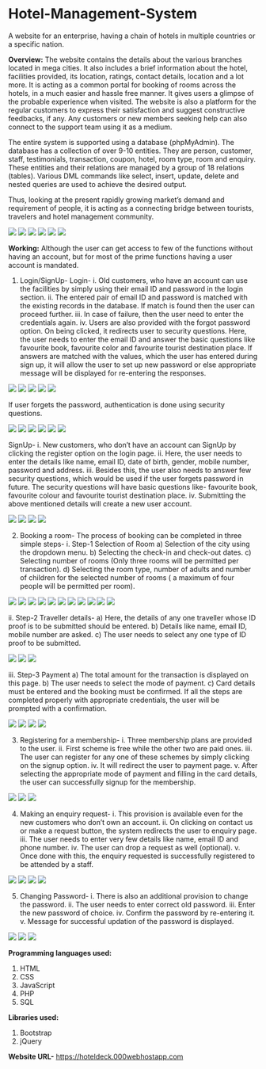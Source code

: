# Hotel-Management-System
A website for an enterprise, having a chain of hotels in multiple countries or a specific nation. 


**Overview:**
The website contains the details about the various branches located in mega cities. It also includes a brief information about the hotel, facilities provided, its location, ratings, contact details, location and a lot more.
It is acting as a common portal for booking of rooms across the hotels, in a much easier and hassle free manner. It gives users a glimpse of the probable experience when visited.
The website is also a platform for the regular customers to express their satisfaction and suggest constructive feedbacks, if any. Any customers or new members seeking help can also connect to the support team using it as a medium.

The entire system is supported using a database (phpMyAdmin). The database has a collection of over 9-10 entities. They are person, customer, staff, testimonials, transaction, coupon, hotel, room type, room and enquiry. These entities and their relations are managed by a group of 18 relations (tables). Various DML commands like select, insert, update, delete and nested queries are used to achieve the desired output.
 
Thus, looking at the present rapidly growing market’s demand and requirement of people, it is acting as a connecting bridge between tourists, travelers and hotel management community.

<img src="hoteldeck_ss/home.png">

<img src="hoteldeck_ss/features.png">

<img src="hoteldeck_ss/review_1.png">

<img src="hoteldeck_ss/review_2.png">

<img src="hoteldeck_ss/plans.png">

<img src="hoteldeck_ss/support.png">

**Working:**
Although the user can get access to few of the functions without having an account, but for most of the prime functions having a user account is mandated.

1.	Login/SignUp-
Login-
i.	Old customers, who have an account can use the facilities by simply using their email ID and password in the login section.
ii.	The entered pair of email ID and password is matched with the existing records in the database. If match is found then the user can proceed further.
iii.	In case of failure, then the user need to enter the credentials again.
iv.	Users are also provided with the forgot password option. On being clicked, it redirects user to security questions. Here, the user needs to enter the email ID and answer the basic questions like favourite book, favourite color and favourite tourist destination place. If answers are matched with the values, which the user has entered during sign up, it will allow the user to set up new password or else appropriate message will be displayed for re-entering the responses.

<img src="hoteldeck_ss/l1.png">

<img src="hoteldeck_ss/l2.png">

<img src="hoteldeck_ss/l3.png">

<img src="hoteldeck_ss/l4.png">

<img src="hoteldeck_ss/l5.png">

If user forgets the password, authentication is done using security questions.

<img src="hoteldeck_ss/a1.png">

<img src="hoteldeck_ss/a2.png">

<img src="hoteldeck_ss/a3.png">

<img src="hoteldeck_ss/a4.png">

<img src="hoteldeck_ss/a5.png">

<img src="hoteldeck_ss/a6.png">

SignUp-
i.	New customers, who don’t have an account can SignUp by clicking the register option on the login page.
ii.	Here, the user needs to enter the details like name, email ID, date of birth, gender, mobile number, password and address.
iii.	Besides this, the user also needs to answer few security questions, which would be used if the user forgets password in future. The security questions will have basic questions like- favourite book, favourite colour and favourite tourist destination place.
iv.	Submitting the above mentioned details will create a new user account.

<img src="hoteldeck_ss/s1.png">

<img src="hoteldeck_ss/s2.png">

<img src="hoteldeck_ss/s3.png">

<img src="hoteldeck_ss/s4.png">

2.	Booking a room-
The process of booking can be completed in three simple steps-
i.	Step-1 Selection of Room
a)	Selection of the city using the dropdown menu.
b)	Selecting the check-in and check-out dates.
c)	Selecting number of rooms (Only three rooms will be permitted per transaction).
d)	Selecting the room type, number of adults and number of children for the selected number of rooms ( a maximum of four people will be permitted per room).

<img src="hoteldeck_ss/b1.png">

<img src="hoteldeck_ss/b2.png">

<img src="hoteldeck_ss/b3.png">

<img src="hoteldeck_ss/b4.png">

<img src="hoteldeck_ss/b5.png">

<img src="hoteldeck_ss/b6.png">

<img src="hoteldeck_ss/b7.png">

<img src="hoteldeck_ss/b8.png">

<img src="hoteldeck_ss/b9.png">

<img src="hoteldeck_ss/b10.png">

<img src="hoteldeck_ss/b11.png">

ii.	Step-2  Traveller details-
a)	Here, the details of any one traveller whose ID proof is to be submitted should be entered.
b)	Details like name, email ID, mobile number are asked.
c)	The user needs to select any one type of ID proof to be submitted.

<img src="hoteldeck_ss/b12.png">

<img src="hoteldeck_ss/b13.png">

<img src="hoteldeck_ss/b14.png">

iii.	Step-3  Payment
a)	The total amount for the transaction is displayed on this page.
b)	The user needs to select the mode of payment.
c)	Card details must be entered and the booking must be confirmed.
           If all the steps are completed properly with appropriate credentials, the user will be                                     
           prompted with a confirmation.

<img src="hoteldeck_ss/b15.png">

<img src="hoteldeck_ss/b16.png">

<img src="hoteldeck_ss/b17.png">

<img src="hoteldeck_ss/b18.png">

3.	Registering for a membership-
i.	Three membership plans are provided to the user.
ii.	First scheme is free while the other two are paid ones. 
iii.	The user can register for any one of these schemes by simply clicking on the signup option.
iv.	It will redirect the user to payment page.
v.	After selecting the appropriate mode of payment and filling in the card details, the user can successfully signup for the membership.

<img src="hoteldeck_ss/plans.png">

<img src="hoteldeck_ss/m1.png">

<img src="hoteldeck_ss/b18.png">

4.	Making an enquiry request-
i.	This provision is available even for the new customers who don’t own an account.
ii.	On clicking on contact us or make a request button, the system redirects the user to enquiry page.
iii.	The user needs to enter very few details like name, email ID and phone number.
iv.	The user can drop a request as well (optional).
v.	Once done with this, the enquiry requested is successfully registered to be attended by a staff.

<img src="hoteldeck_ss/support.png">

<img src="hoteldeck_ss/e1.png">

<img src="hoteldeck_ss/e2.png">

<img src="hoteldeck_ss/e3.png">

5.	Changing Password-
i.	There is also an additional provision to change the password.
ii.	The user needs to enter correct old password.
iii.	Enter the new password of choice.
iv.	Confirm the password by re-entering it.
v.	Message for successful updation of the password is displayed.

<img src="hoteldeck_ss/p1.png">

<img src="hoteldeck_ss/p2.png">

<img src="hoteldeck_ss/p3.png">



**Programming languages used:**
1. HTML
2. CSS
3. JavaScript
4. PHP
5. SQL

**Libraries used:**
1. Bootstrap
2. jQuery

**Website URL-**
https://hoteldeck.000webhostapp.com





